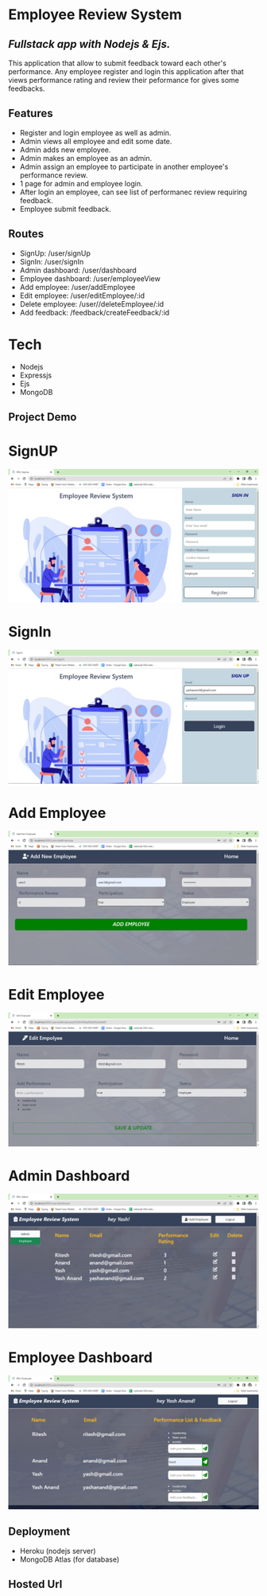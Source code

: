 # Employee Review System

## _Fullstack app with Nodejs & Ejs._

This application that allow to submit feedback toward each other's performance. Any employee register and login this application after that views performance rating and review their peformance for gives some feedbacks.

## Features
- Register and login employee as well as admin.
- Admin views all employee and edit some date.
- Admin adds new employee.
- Admin makes an employee as an admin.
- Admin assign an employee to participate in another employee's performance review.
- 1 page for admin and employee login.
- After login an employee, can see list of performanec review requiring feedback.
- Employee submit feedback.

## Routes
- SignUp: /user/signUp
- SignIn: /user/signIn
- Admin dashboard: /user/dashboard
- Employee dashboard: /user/employeeView
- Add employee: /user/addEmployee
- Edit employee: /user/editEmployee/:id
- Delete employee: /user//deleteEmployee/:id
- Add feedback: /feedback/createFeedback/:id

# Tech
- Nodejs
- Expressjs
- Ejs
- MongoDB

## Project Demo
# SignUP
![image](https://github.com/Yashaswi-Anand/EmployeeReviewSystem/blob/master/screenshots/signup.png)
# SignIn
![image](https://github.com/Yashaswi-Anand/EmployeeReviewSystem/blob/master/screenshots/signin.png)
# Add Employee
![image](https://github.com/Yashaswi-Anand/EmployeeReviewSystem/blob/master/screenshots/add.png)
# Edit Employee
![image](https://github.com/Yashaswi-Anand/EmployeeReviewSystem/blob/master/screenshots/edit.png)
# Admin Dashboard
![image](https://github.com/Yashaswi-Anand/EmployeeReviewSystem/blob/master/screenshots/admin.png)
# Employee Dashboard
![image](https://github.com/Yashaswi-Anand/EmployeeReviewSystem/blob/master/screenshots/employee.png)


## Deployment
- Heroku (nodejs server)
- MongoDB Atlas (for database)

## Hosted Url